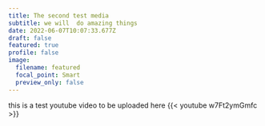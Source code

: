 ```yaml
---
title: The second test media
subtitle: we will  do amazing things
date: 2022-06-07T10:07:33.677Z
draft: false
featured: true
profile: false
image:
  filename: featured
  focal_point: Smart
  preview_only: false
---
```

this is a test youtube video to be uploaded here
{{< youtube w7Ft2ymGmfc >}}